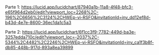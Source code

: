 Parte 1: https://lucid.app/lucidchart/87940a1b-11a8-4f48-bfc3-e65f964d2eb0/edit?viewport_loc=2268%2C-196%2C6656%2C3124%2CHWEp-vi-RSFO&invitationId=inv_dd12ef8d-b43d-4e7e-8600-36ec1da1c5a3

Parte 2: https://lucid.app/lucidchart/6f1cc3f9-7782-449d-ba3e-3257edda710c/edit?viewport_loc=-2037%2C-5344%2C4482%2C2246%2CHWEp-vi-RSFO&invitationId=inv_ca1f3b8f-db85-448b-917d-893a8ea39899